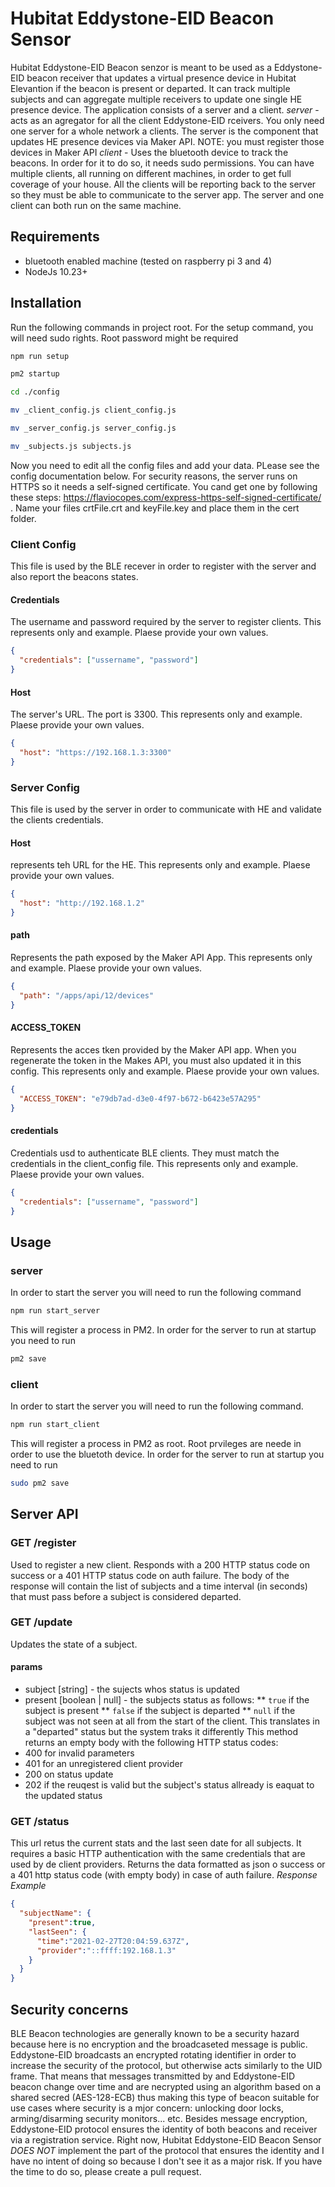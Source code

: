 # Hubitat Eddystone-EID Beacon Sensor
Hubitat Eddystone-EID Beacon senzor is meant to be used as a Eddystone-EID beacon receiver that updates a virtual presence device in Hubitat Elevantion if the beacon is present or departed.
It can track multiple subjects and can aggregate multiple receivers to update one single HE presence device.
The application consists of a server and a client.
*server* - acts as an agregator for all the client Eddystone-EID rceivers. You only need one server for a whole network a clients. The server is the component that updates HE presence devices via Maker API. NOTE: you must register those devices in Maker API
*client* - Uses the bluetooth device to track the beacons. In order for it to do so, it needs sudo permissions. You can have multiple clients, all running on different machines, in order to get full coverage of your house. All the clients will be reporting back to the server so they must be able to communicate to the server app.
The server and one client can both run on the same machine.


## Requirements
* bluetooth enabled machine (tested on raspberry pi 3 and 4)
* NodeJs 10.23+

## Installation
Run the following commands in project root. For the setup command, you will need sudo rights. Root password might be required

```bash
npm run setup

pm2 startup

cd ./config

mv _client_config.js client_config.js

mv _server_config.js server_config.js

mv _subjects.js subjects.js
```
Now you need to edit all the config files and add your data. PLease see the config documentation below.
For security reasons, the server runs on HTTPS so it needs a self-signed certificate. You cand get one by following these steps: https://flaviocopes.com/express-https-self-signed-certificate/ . Name your files crtFile.crt and keyFile.key and place them in the cert folder.

### Client Config
This file is used by the BLE recever in order to register with the server and also report the beacons states.
#### Credentials
The username and password required by the server to register clients. This represents only and example. Plaese provide your own values.
```json
{
  "credentials": ["ussername", "password"]
}
```
#### Host
The server's URL. The port is 3300. This represents only and example. Plaese provide your own values.

```json
{
  "host": "https://192.168.1.3:3300"
}
```
### Server Config
This file is used by the server in order to communicate with HE and validate the clients credentials. 
#### Host
represents teh URL for the HE. This represents only and example. Plaese provide your own values.

```json
{
  "host": "http://192.168.1.2"
}
```
#### path
Represents the path exposed by the Maker API App. This represents only and example. Plaese provide your own values.

```json
{
  "path": "/apps/api/12/devices"
}
```
#### ACCESS_TOKEN
Represents the acces tken provided by the Maker API app. When you regenerate the token in the Makes API, you must also updated it in this config. This represents only and example. Plaese provide your own values.
```json
{
  "ACCESS_TOKEN": "e79db7ad-d3e0-4f97-b672-b6423e57A295"
}
```
#### credentials
Credentials usd to authenticate BLE clients. They must match the credentials in the client_config file.  This represents only and example. Plaese provide your own values.
```json
{
  "credentials": ["ussername", "password"]
}
```

## Usage
### server
In order to start the server you will need to run the following command
```bash
npm run start_server
```
This will register a process in PM2. In order for the server to run at startup you need to run
```bash
pm2 save
```

### client
In order to start the server you will need to run the following command.
```bash
npm run start_client
```
This will register a process in PM2 as root. Root prvileges are neede in order to use the bluetoth device. In order for the server to run at startup you need to run
```bash
sudo pm2 save
```
## Server API
### GET /register
Used to register a new client. Responds with a 200 HTTP status code on success or a 401 HTTP status code on auth failure. The body of the response will contain the list of subjects and a time interval (in seconds) that must pass before a subject is considered departed.
### GET /update
Updates the state of a subject.
#### params
* subject [string] - the sujects whos status is updated
* present [boolean | null] - the subjects status as follows:
    ** `true` if the subject is present
    ** `false` if the subject is departed
    ** `null` if the subject was not seen at all from the start of the client. This translates in a "departed" status but the system traks it differently
This method returns an empty body with the following HTTP status codes:
* 400 for invalid parameters
* 401 for an unregistered client provider
* 200 on status update
* 202 if the reuqest is valid but the subject's status allready is eaquat to the updated status
### GET /status
This url retus the current stats and the last seen date for all subjects. It requires a basic HTTP authentication with the same credentials that are used by de client providers.
Returns the data formatted as json o success or a 401 http status code (with empty body) in case of auth failure.
*Response Example*
```json
{
  "subjectName": {
    "present":true,
    "lastSeen": {
      "time":"2021-02-27T20:04:59.637Z",
      "provider":"::ffff:192.168.1.3"
    }
  }
}
```
## Security concerns
BLE Beacon technologies are generally known to be a security hazard because here is no encryption and the broadcaseted message is public. Eddystone-EID broadcasts an encrypted rotating identifier in order to increase the security of the protocol, but otherwise acts similarly to the UID frame. That means that messages transmitted by and Eddystone-EID beacon change over time and are necrypted using an algorithm based on a shared secred (AES-128-ECB) thus making this type of beacon suitable for use cases where security is a mjor concern: unlocking door locks, arming/disarming security monitors... etc.
Besides message encryption, Eddystone-EID protocol ensures the identity of both beacons and receiver via a registration service. Right now, Hubitat Eddystone-EID Beacon Sensor *DOES NOT* implement the part of the protocol that ensures the identity and I have no intent of doing so because I don't see it as a major risk. If you have the time to do so, please create a pull request.

